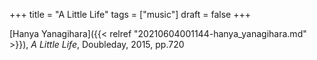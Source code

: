 +++
title = "A Little Life"
tags = ["music"]
draft = false
+++

[Hanya Yanagihara]({{< relref "20210604001144-hanya_yanagihara.md" >}}), _A Little Life_, Doubleday, 2015, pp.720
